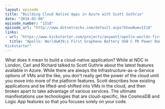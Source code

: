 ```yaml
---
layout: episode
title: "Building Cloud Native Apps in Azure with Scott Guthrie"
date: "2018-02-08"
episode_number: "1518"
episode_url: "http://www.dotnetrocks.com/default.aspx?ShowNum=1518"
links:
- url: "https://www.kickstarter.com/projects/anywatt/apollo-worlds-first-graphene-battery-usb-c-pd-powe"
  title: "Apollo: World&#39;s First Graphene Battery USB C PD Power Bank by Elecjet.com &amp;mdash; 
Kickstarter"
---
```


What does it mean to build a cloud-native application? While at NDC in London, Carl and Richard talked to Scott Guthrie about the latest features available in Azure. While there are always the Infrastructure-as-a-Service options of VMs and the like, you don't really get the power of the cloud until you move into more of the platform features. Scott describes how existing applications and be lifted-and-shifted into VMs in the cloud, and then broken apart to take advantage of various services. The ultimate manifestations use technologies that are cloud-specific, like CosmosDB and Logic App features so that you focuses solely on your code. 
